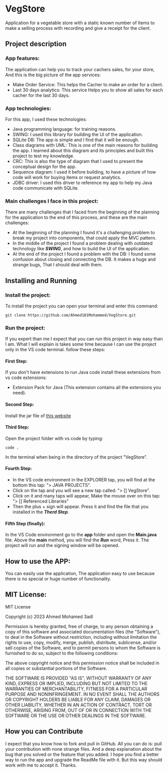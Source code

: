 # VegStore
Application for a vegetable store with a static known number of Items to make a selling process with recording and give a receipt for the client.

## Project description

### App features:
The application can help you to track your cachers sales, for your store, And this is the big picture of the app services:
- Make Order Service: This helps the Cacher to make an order for a client.
- Last 30 days analytics: This service Helps you to show all sales for each cacher for the last 30 days.

### App technologies:
For this app, I used these technologies:
- Java programming language: for training reasons.
- SWING: I used this library for building the UI of the application.
- SQLite DB: The app is simple and I find that it will be enough.
- Class diagrams with UML: This is one of the main reasons for building the app. I learned about this diagram and its principles and built this project to test my knowledge.
- CRC: This is also the type of diagram that I used to present the conceptual design for the app.
- Sequence diagram: I used it before building, to have a picture of how code will work for buying items or request analytics.
- JDBC driver: I used this driver to reference my app to help my Java code communicate with SQLite.

### Main challenges I face in this project:
There are many challenges that I faced from the beginning of the planning for the application to the end of this process, and these are the main challenges:
- At the beginning of the planning I found it's a challenging problem to break my project into components, that could apply the MVC pattern.
- In the middle of the project I found a problem dealing with outdated technology like ***SWING***, and how to build the UI of the application.
- At the end of the project I found a problem with the DB: I found some confusion about closing and connecting the DB. It makes a huge and strange bugs, That I should deal with them.

## Installing and Running
### Install the project:
To install the project you can open your terminal and enter this command:
```
git clone https://github.com/Ahmed101Mohammed/VegStore.git
```
### Run the project:
If you expert than me I expect that you can run this project in way easy than I am. What I will explain is takes some time because I can use the project only in the VS code terminal.
follow these steps:
#### First Step:
If you don't have extensions to run Java code install these extensions from vs code extensions:
- Extension Pack for Java (This extension contains all the extensions you need).
#### Second Step:
Install the jar file of [this website](https://mvnrepository.com/artifact/org.xerial/sqlite-jdbc/3.42.0.1)
#### Third Step:
Open the project folder with vs code by typing:
```
code .
```
In the terminal when being in the directory of the project "VegStore".

#### Fourth Step:
- In the VS code environment in the EXPLORER tap, you will find at the bottom this tap: "> JAVA PROJECTS".
- Click on the tap and you will see a new tap called: "> [] VegStore".
- Click on it and many taps will appear, Make the mouse over on this tap: "> [] Referenced Libraries"
- Then the plus + sign will appear. Press it and find the file that you installed in the ***Therd Step***.

#### Fifth Step (finally):
In the VS Code environment go to the **app** folder and open the **Main.java** file.
Above the **main** method, you will find the ***Run*** word, Press it.
The project will run and the signing window will be opened.

## How to use the APP:
You can easily use the application, The application easy to use because there is no special or huge number of functionality.

## MIT License:
MIT License

Copyright (c) 2023 Ahmed Mohamed 3adl

Permission is hereby granted, free of charge, to any person obtaining a copy
of this software and associated documentation files (the "Software"), to deal
in the Software without restriction, including without limitation the rights
to use, copy, modify, merge, publish, distribute, sublicense, and/or sell
copies of the Software, and to permit persons to whom the Software is
furnished to do so, subject to the following conditions:

The above copyright notice and this permission notice shall be included in all
copies or substantial portions of the Software.

THE SOFTWARE IS PROVIDED "AS IS", WITHOUT WARRANTY OF ANY KIND, EXPRESS OR
IMPLIED, INCLUDING BUT NOT LIMITED TO THE WARRANTIES OF MERCHANTABILITY,
FITNESS FOR A PARTICULAR PURPOSE AND NONINFRINGEMENT. IN NO EVENT SHALL THE
AUTHORS OR COPYRIGHT HOLDERS BE LIABLE FOR ANY CLAIM, DAMAGES OR OTHER
LIABILITY, WHETHER IN AN ACTION OF CONTRACT, TORT OR OTHERWISE, ARISING FROM,
OUT OF OR IN CONNECTION WITH THE SOFTWARE OR THE USE OR OTHER DEALINGS IN THE
SOFTWARE.

## How you can Contribute
I expect that you know how to fork and pull in GitHub.
All you can do is: pull your contribution with none strange files. And a deep explanation about the bug that you solved or the feature that you added.
I hope you find a better way to run the app and upgrade the ReadMe file with it. But this way should work with me to accept it.
Thanks.

